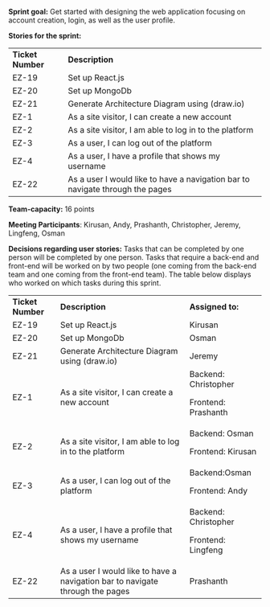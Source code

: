 **Sprint goal:** Get started with designing the web application focusing on account creation, login, as well as the user profile. 

**Stories for the sprint:**


<table>
  <tr>
   <td><strong>Ticket Number</strong>
   </td>
   <td><strong>Description</strong>
   </td>
  </tr>
  <tr>
   <td>EZ-19
   </td>
   <td>Set up React.js
   </td>
  </tr>
  <tr>
   <td>EZ-20
   </td>
   <td>Set up MongoDb
   </td>
  </tr>
  <tr>
   <td>EZ-21
   </td>
   <td>Generate Architecture Diagram using (draw.io)
   </td>
  </tr>
  <tr>
   <td>EZ-1
   </td>
   <td>As a site visitor, I can create a new account
   </td>
  </tr>
  <tr>
   <td>EZ-2
   </td>
   <td>As a site visitor, I am able to log in to the platform
   </td>
  </tr>
  <tr>
   <td>EZ-3
   </td>
   <td>As a user, I can log out of the platform
   </td>
  </tr>
  <tr>
   <td>EZ-4
   </td>
   <td>As a user, I have a profile that shows my username
   </td>
  </tr>
  <tr>
   <td>EZ-22
   </td>
   <td>As a user I would like to have a navigation bar to navigate through the pages
   </td>
  </tr>
</table>


**Team-capacity:** 16 points

**Meeting Participants**: Kirusan, Andy, Prashanth, Christopher, Jeremy, Lingfeng, Osman 

**Decisions regarding user stories:**  Tasks that can be completed by one person will be completed by one person. Tasks that require a back-end and front-end will be worked on by two people (one coming from the back-end team and one coming from the front-end team). The table below displays who worked on which tasks during this sprint.


<table>
  <tr>
   <td><strong>Ticket Number</strong>
   </td>
   <td><strong>Description</strong>
   </td>
   <td><strong>Assigned to:</strong>
   </td>
  </tr>
  <tr>
   <td>EZ-19
   </td>
   <td>Set up React.js
   </td>
   <td>Kirusan
   </td>
  </tr>
  <tr>
   <td>EZ-20
   </td>
   <td>Set up MongoDb
   </td>
   <td>Osman 
   </td>
  </tr>
  <tr>
   <td>EZ-21
   </td>
   <td>Generate Architecture Diagram using (draw.io)
   </td>
   <td>Jeremy
   </td>
  </tr>
  <tr>
   <td>EZ-1
   </td>
   <td>As a site visitor, I can create a new account
   </td>
   <td>Backend: Christopher
<p>
Frontend: Prashanth
   </td>
  </tr>
  <tr>
   <td>EZ-2
   </td>
   <td>As a site visitor, I am able to log in to the platform
   </td>
   <td>Backend: Osman
<p>
Frontend: Kirusan
   </td>
  </tr>
  <tr>
   <td>EZ-3
   </td>
   <td>As a user, I can log out of the platform
   </td>
   <td>Backend:Osman
<p>
Frontend: Andy
   </td>
  </tr>
  <tr>
   <td>EZ-4
   </td>
   <td>As a user, I have a profile that shows my username
   </td>
   <td>Backend: Christopher
<p>
Frontend: Lingfeng
   </td>
  </tr>
  <tr>
   <td>EZ-22
   </td>
   <td>As a user I would like to have a navigation bar to navigate through the pages
   </td>
   <td>Prashanth
   </td>
  </tr>
</table>
